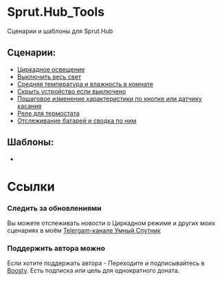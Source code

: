 # Sprut.Hub_Tools
Сценарии и шаблоны для Sprut.Hub

## Сценарии:
- [Циркадное освещение](https://github.com/KirillAshikhmin/Sprut.Hub_Tools/tree/main/CircadianLight "Циркадное освещение")
- [Выключить весь свет](https://github.com/KirillAshikhmin/Sprut.Hub_Tools/tree/main/TurnOffAllLight "Выключить весь свет")
- [Средняя температура и влажность в комнате](https://github.com/KirillAshikhmin/Sprut.Hub_Tools/tree/main/AverrageTempAndHum "Средняя температура и влажность в комнате")
- [Скрыть устройство если выключено](https://github.com/KirillAshikhmin/Sprut.Hub_Tools/tree/main/HideIfTurnOn "Скрыть устройство если выключено")
- [Пошаговое изменение характеристики по кнопке или датчику касания](https://github.com/KirillAshikhmin/Sprut.Hub_Tools/tree/main/StepChange "Пошаговое изменение характеристики по кнопке или датчику касания")
- [Реле для термостата](https://github.com/KirillAshikhmin/Sprut.Hub_Tools/tree/main/ThermostatRelay "Реле для термостата")
- [Отслеживание батарей и сводка по ним](https://github.com/KirillAshikhmin/Sprut.Hub_Tools/tree/main/Battery "Отслеживание батарей и сводка по ним")

## Шаблоны:
-



# Ссылки
### Следить за обновлениями
Вы можете отслеживать новости о Циркадном режиме и других моих сценариях в моём [Telergam-канале Умный Спутник](https://t.me/smart_sputnik)
### Поддержить автора можно 
Если хотите поддержать автора - Переходите и подписывайтесь в [Boosty](https://boosty.to/smart_kirill). Есть подписка или цель для однократного доната. 
